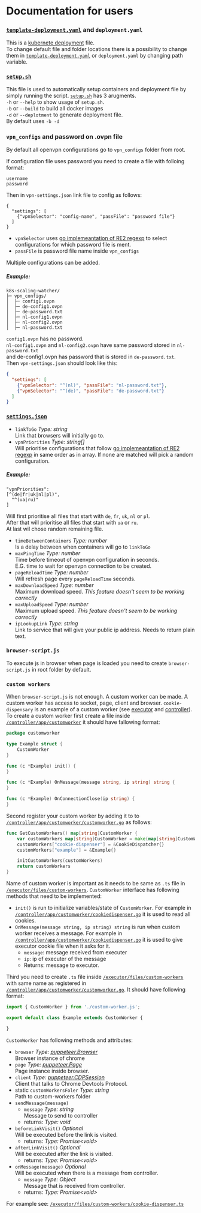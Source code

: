 # Documentation for users
### [**`template-deployment.yaml`**](/template-deployment.yaml) and **`deployment.yaml`**
This is a [kubernete deployment](https://kubernetes.io/docs/concepts/workloads/controllers/deployment/) file. \
To change default file and folder locations there is a possibility to change them in [`template-deployment.yaml`](/template-deployment.yaml) or `deployment.yaml` by changing path variable. 

### [**`setup.sh`**](/setup.sh)
This file is used to automatically setup containers and deployment file by simply running the script. 
[`setup.sh`](/setup.sh) has 3 arugments.  
`-h` or `--help` to show usage of `setup.sh`.  
`-b` or `--build` to build all docker images  
`-d` or `--deplotment` to generate deployment file.  
By default uses `-b -d`
### **`vpn_configs` and password on .ovpn file**
By default all openvpn configurations go to `vpn_configs` folder from root.  

If configuration file uses password you need to create a file with folloing format:
```
username
password
```

Then in `vpn-settings.json` link file to config as follows:
```
{
  "settings": [
    {"vpnSelector": "config-name", "passFile": "password file"}
  ]
}
```
* `vpnSelector` uses [go implemeantation of RE2 regexp](https://github.com/google/re2/wiki/Syntax) to select configurations for which password file is ment.
* `passFile` is password file name inside `vpn_configs`

Multiple configurations can be added.
##### Example:
```
k8s-scaling-watcher/
├─ vpn_configs/
│  ├─ config1.ovpn
│  ├─ de-config1.ovpn
│  ├─ de-password.txt
│  ├─ nl-config1.ovpn
│  ├─ nl-config2.ovpn
│  ├─ nl-password.txt
```

`config1.ovpn` has no password.\
`nl-config1.ovpn` and `nl-config2.ovpn` have same password stored in `nl-password.txt`\
and de-config1.ovpn has password that is stored in `de-password.txt`.\
Then `vpn-settings.json` should look like this:
```json
{
  "settings": [
    {"vpnSelector": "^(nl)", "passFile": "nl-password.txt"},
    {"vpnSelector": "^(de)", "passFile": "de-password.txt"}
  ]
}
```


### [**`settings.json`**](/settings.json)
* `linkToGo` _Type: string_  
Link that browsers will initially go to.
* `vpnPriorities` _Type: string[]_  
Will prioritise configurations that follow [go implemeantation of RE2 regexp](https://github.com/google/re2/wiki/Syntax) in same order as in array. If none are matched will pick a random configuration.
##### Example: 
```
"vpnPriorities": 
[^(de|fr|uk|nl|pl)",
  "^(ua|ru)"
]
```
Will first prioritise all files that start with `de`, `fr`, `uk`, `nl` or `pl`.  
After that will prioritise all files that start with `ua` or `ru`.  
At last wil chose random remaining file.
* `timeBetweenContainers` _Type: number_  
Is a delay between when containers will go to `linkToGo`
* `maxPingTime` _Type: number_  
Time before timeout of openvpn configuration in seconds.   
E.G. time to wait for openvpn connection to be created.
* `pageReloadTime` _Type: number_  
Will refresh page every `pageReloadTime` seconds.
* `maxDownloadSpeed` _Type: number_  
Maximum download speed. _This feature doesn't seem to be working correctly_
* `maxUploadSpeed` _Type: number_  
Maximum upload speed. _This feature doesn't seem to be working correctly_
* `ipLookupLink` _Type: string_  
Link to service that will give your public ip address. Needs to return plain text.


### **`browser-script.js`**
To execute js in browser when page is loaded you need to create `browser-script.js` in root folder by default.

### **`custom workers`**
When `browser-script.js` is not enough. A custom worker can be made. A custom worker has access to socket, page, client and browser. `cookie-dispensary` is an example of a custom worker (see [executor](/executor/files/custom-workers/cookie-dispenser.ts) and [controller](/controller/app/customworker/cookiedispenser.go)).\
To create a custom worker first create a file inside [`/controller/app/customworker`](/controller/app/customworker) it should have fallowing format:
``` go
package customworker

type Example struct {
	CustomWorker
}

func (c *Example) init() {
}

func (c *Example) OnMessage(message string, ip string) string {
}

func (c *Example) OnConnectionClose(ip string) {
}
```
Second register your custom worker by adding it to to [`/controller/app/customworker/customworker.go`](/controller/app/customworker/customworker.go) as follows:
``` go
func GetCustomWorkers() map[string]CustomWorker {
	var customWorkers map[string]CustomWorker = make(map[string]CustomWorker)
	customWorkers["cookie-dispenser"] = &CookieDispatcher{}
  	customWorkers["example"] = &Example{}

	initCustomWorkers(customWorkers)
	return customWorkers
}
```
Name of custom worker is important as it needs to be same as `.ts` file in [`/executor/files/custom-workers`](/executor/files/custom-workers).
`CustomWorker` interface has following methods that need to be implemented:
* `init()` is run to initialize variables/state of `CustomWorker`. For example in [`/controller/app/customworker/cookiedispenser.go`](/controller/app/customworker/cookiedispenser.go) it is used to read all cookies.
* `OnMessage(message string, ip string) string` is run when custom worker receives a message. For example in [`/controller/app/customworker/cookiedispenser.go`](/controller/app/customworker/cookiedispenser.go) it is used to give executor cookie file when it asks for it.
  - `message`: message received from executer
  - `ip`: ip of executer of the message
  - Returns: message to executor. 

Third you need to create `.ts` file inside [`/executor/files/custom-workers`](/executor/files/custom-workers) with same name as registered in [`/controller/app/customworker/customworker.go`](/controller/app/customworker/customworker.go).
It should have following format:
``` ts
import { CustomWorker } from './custom-worker.js';

export default class Example extends CustomWorker {

}
```
`CustomWorker` has following methods and attributes:
* `browser` _Type: [puppeteer.Browser](https://github.com/puppeteer/puppeteer/blob/v10.0.0/docs/api.md#class-browser)_ \
Browser instance of chrome
* `page` _Type: [puppeteer.Page](https://github.com/puppeteer/puppeteer/blob/v10.0.0/docs/api.md#class-page)_ \
Page instance inside browser.
* `client` _Type: [puppeteer.CDPSession](https://github.com/puppeteer/puppeteer/blob/v10.0.0/docs/api.md#class-cdpsession)_ \
Client that talks to Chrome Devtools Protocol.
* static `customWorkersFoler` _Type: string_ \
  Path to custom-workers folder
* `sendMessage(message)` 
  - `message` _Type: string_ \
  Message to send to controller
  - returns: _Type: void_
* `beforeLinkVisit()` _Optional_\
Will be executed before the link is visited.
  - returns: _Type: Promise\<void>_
* `afterLinkVisit()` _Optional_\
Will be executed after the link is visited.
  - returns: _Type: Promise\<void>_
* `onMessage(message)` _Optional_\
Will be executed when there is a message from controller.
  - `message` _Type: Object_ \
  Message that is received from controller.
  - returns: _Type: Promise\<void>_

For example see: [`/executor/files/custom-workers/cookie-dispenser.ts`](/executor/files/custom-workers/cookie-dispenser.ts)
